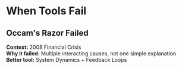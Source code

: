 # When Tools Fail

## Occam's Razor Failed
**Context:** 2008 Financial Crisis  
**Why it failed:** Multiple interacting causes, not one simple explanation  
**Better tool:** System Dynamics + Feedback Loops